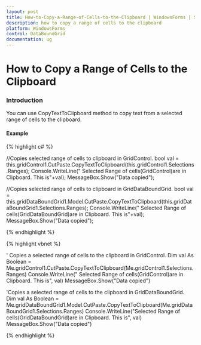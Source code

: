 ```yaml
---
layout: post
title: How-to-Copy-a-Range-of-Cells-to-the-Clipboard | WindowsForms | Syncfusion
description: how to copy a range of cells to the clipboard
platform: WindowsForms
control: DataBoundGrid
documentation: ug
---
```


# How to Copy a Range of Cells to the Clipboard

### Introduction

You can use CopyTextToClipboard method to copy text from a selected range of cells to the clipboard. 

#### Example

{% highlight c# %}



//Copies selected range of cells to clipboard in GridControl.
bool val = this.gridControl1.CutPaste.CopyTextToClipboard(this.gridControl1.Selections.Ranges);
Console.WriteLine(" Selected Range of cells(GridControl)are in Clipboard. This is"+val);
MessageBox.Show("Data copied");


//Copies selected range of cells to clipboard in GridDataBoundGrid.
bool val = this.gridDataBoundGrid1.Model.CutPaste.CopyTextToClipboard(this.gridDataBoundGrid1.Selections.Ranges);
Console.WriteLine(" Selected Range of cells(GridDataBoundGrid)are in Clipboard. This is"+val);
MessageBox.Show("Data copied"); 

{% endhighlight %}

{% highlight vbnet %}



' Copies a selected range of cells to the clipboard in GridControl.
Dim val As Boolean = Me.gridControl1.CutPaste.CopyTextToClipboard(Me.gridControl1.Selections.Ranges)
Console.WriteLine(" Selected Range of cells(GridControl)are in Clipboard. This is", val)
MessageBox.Show("Data copied")



'Copies a selected range of cells to the clipboard in GridDataBoundGrid.
Dim val As Boolean = Me.gridDataBoundGrid1.Model.CutPaste.CopyTextToClipboard(Me.gridDataBoundGrid1.Selections.Ranges)
Console.WriteLine("Selected Range of cells(GridDataBoundGrid)are in Clipboard. This is", val)
MessageBox.Show("Data copied")


{% endhighlight %}

